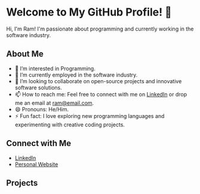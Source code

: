 # Welcome to My GitHub Profile! 👋

Hi, I'm Ram! I'm passionate about programming and currently working in the software industry.

## About Me

- 👀 I’m interested in Programming.
- 🌱 I’m currently employed in the software industry.
- 💞️ I’m looking to collaborate on open-source projects and innovative software solutions.
- 📫 How to reach me: Feel free to connect with me on [LinkedIn](https://www.linkedin.com/in/ramajeyam-s-451014250/) or drop me an email at [ram@email.com](mailto:ramajayam2411@email.com).
- 😄 Pronouns: He/Him.
- ⚡ Fun fact: I love exploring new programming languages and experimenting with creative coding projects.

## Connect with Me

- [LinkedIn](https://www.linkedin.com/in/ramajeyam-s-451014250/)
- [Personal Website](https://ram-ram007.github.io/)

## Projects


